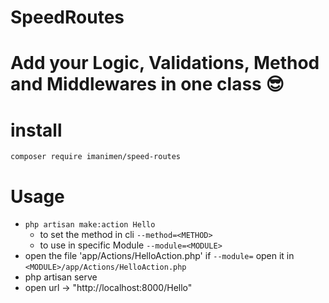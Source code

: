 # SpeedRoutes
# Add your Logic, Validations, Method and Middlewares in one class 😎
# install
`composer require imanimen/speed-routes`
# Usage
- `php artisan make:action Hello`
    - to set the method in cli `--method=<METHOD>`
    - to use in specific Module `--module=<MODULE>`
- open the file 'app/Actions/HelloAction.php' if `--module=` open it in `<MODULE>/app/Actions/HelloAction.php`
- php artisan serve 
- open url -> "http://localhost:8000/Hello"